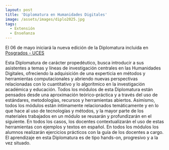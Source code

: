 ```yaml
---
layout: post
title: 'Diplomatura en Humanidades Digitales'
image: /assets/images/diplo2025.jpg
tags:
  - Extensión
  - Enseñanza
---
```


El 06 de mayo iniciará la nueva edición de la Diplomatura incluida en [Posgrados - UCES](https://www.uces.edu.ar/carreras-escuela-negocios/escuela-de-ciencias-de-psicologia-y-ciencias-sociales/diplomatura-humanidades-digitales)

Esta Diplomatura de carácter propedéutico, busca introducir a sus asistentes a temas y
líneas de investigación centrales en las Humanidades Digitales, ofreciendo la adquisición de una
experticia en métodos y herramientas computacionales y abriendo nuevas perspectivas relacionadas
con lo cuantitativo y lo algorítmico en la investigación académica y educación.
Todos los módulos de esta Diplomatura están pensados desde una aproximación teórico-práctica y
a través del uso de estándares, metodologías, recursos y herramientas abiertos. Asimismo, todos los
módulos están íntimamente relacionados temáticamente y en lo que hace al uso de tecnologías y
métodos, y la mayor parte de los materiales trabajados en un módulo se reusarán y profundizarán en el
siguiente. En todos los casos, los docentes contextualizarán el uso de estas herramientas con ejemplos
y textos en español.
En todos los módulos los alumnos realizarán ejercicios prácticos con la guía de los docentes a cargo.
El aprendizaje en esta Diplomatura es de tipo hands-on, progresivo y a la vez situado.